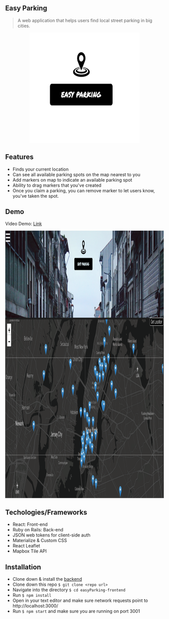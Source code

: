 

## Easy Parking
> A web application that helps users find local street parking in big cities.

<p align="center"> 
  <img  src="https://github.com/speedy012/easyParking-frontend/blob/master/src/logo_image.png" height="350" width="350">
</p>

## Features
- Finds your current location 
- Can see all available parking spots on the map nearest to you
- Add markers on map to indicate an available parking spot
- Ability to drag markers that you've created
- Once you claim a parking, you can remove marker to let users know, you've taken the spot.

## Demo
Video Demo: <a href="https://www.youtube.com/watch?v=kLi46IS6Bc0&t=3s">Link</a>
<p align="center"> 
  <img  src="https://github.com/speedy012/easyParking-frontend/blob/master/src/screen%20shot.png" height="850" width="950">
</p>


## Techologies/Frameworks
- React: Front-end
- Ruby on Rails: Back-end
- JSON web tokens for client-side auth
- Materialize & Custom CSS
- React Leaflet 
- Mapbox Tile API

## Installation
- Clone down & install the [backend](https://github.com/speedy012/easyParking-backend)
- Clone down this repo
  `$ git clone <repo url>`
- Navigate into the directory
  `$ cd easyParking-frontend`
- Run `$ npm install`
- Open in your text editor and make sure network requests point to http://localhost:3000/
- Run `$ npm start` and make sure you are running on port 3001
